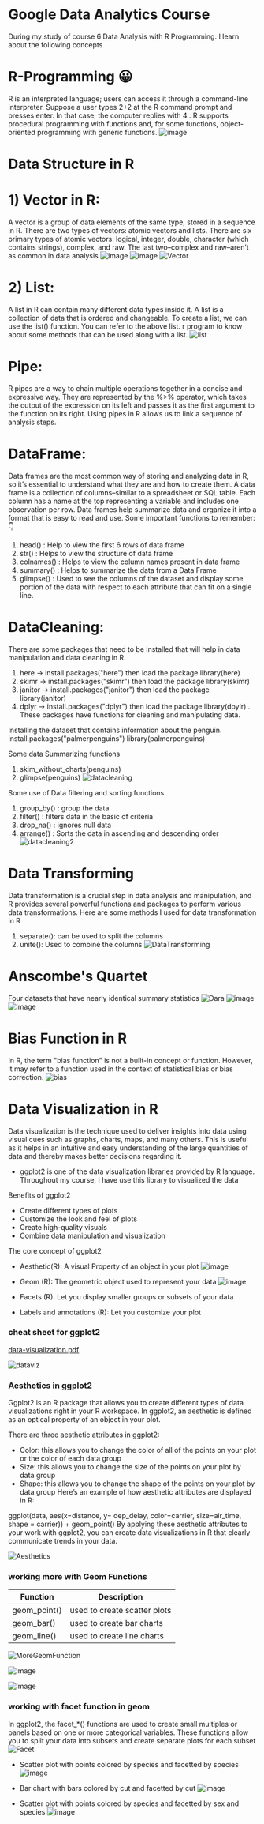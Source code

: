 # Google Data Analytics Course 
During my study of course 6 Data Analysis with R Programming. I learn about the following concepts
# R-Programming 😀
R is an interpreted language; users can access it through a command-line interpreter. Suppose a user types 2+2 at the R command prompt and presses enter. In that case, the computer replies with 4 . R supports procedural programming with functions and, for some functions, object-oriented programming with generic functions.
![image](https://github.com/Anish-shakya/R-Programming/assets/64535767/db3071a5-1bb8-44d6-919a-a44f5a7fc0f0)

# Data Structure in R
# 1) Vector in R:
A vector is a group of data elements of the same type, stored in a sequence in R. There are two types of vectors: atomic vectors and lists.
There are six primary types of atomic vectors: logical, integer, double, character (which contains strings), complex, and raw. 
The last two–complex and raw–aren’t as common in data analysis
![image](https://github.com/Anish-shakya/R-Programming/assets/64535767/e6a453bc-95a1-441c-9b61-e45fc5019888)
![image](https://github.com/Anish-shakya/R-Programming/assets/64535767/1d617195-7d96-4948-bc8d-2217d0846948)
![Vector](https://github.com/Anish-shakya/R-Programming/assets/64535767/dd12622c-1a0a-4311-bd2c-0a74848721d0)


# 2) List:
A list in R can contain many different data types inside it. A list is a collection of data that is ordered and changeable.
To create a list, we can use the list() function.
You can refer to the above list. r program to know about some methods that can be used along with a list.
![list](https://github.com/Anish-shakya/R-Programming/assets/64535767/0070fe41-d03a-45d0-b85b-901430bcb6dc)

# Pipe:
R pipes are a way to chain multiple operations together in a concise and expressive way. They are represented by the %>% operator, which takes the output of the expression on its left and passes it as the first argument to the function on its right. Using pipes in R allows us to link a sequence of analysis steps.

# DataFrame:
Data frames are the most common way of storing and analyzing data in R, so it’s essential to understand what they are and how to create them. A data frame is a collection of columns–similar to a spreadsheet or SQL table. Each column has a name at the top representing a variable and includes one observation per row. Data frames help summarize data and organize it into a format that is easy to read and use. 
Some important functions to remember:👇
1) head() : Help to view the first 6 rows of data frame
2) str() : Helps to view the structure of data frame
3) colnames() : Helps to view the column names present in data frame
4) summary() : Helps to  summarize the data from a Data Frame
5) glimpse() : Used to see the columns of the dataset and display some portion of the data with respect to each attribute that can fit on a single line.

# DataCleaning:
There are some packages that need to be installed that will help in data manipulation and data cleaning in R.
1) here  -> install.packages("here")  then load the package  library(here)
2) skimr -> install.packages("skimr")  then load the package  library(skimr)
3) janitor -> install.packages("janitor")  then load the package  library(janitor)
4) dplyr -> install.packages("dplyr")  then load the package  library(dpylr) .
These packages have functions for cleaning and manipulating data.

Installing the dataset that contains information about the penguin.
install.packages("palmerpenguins")
library(palmerpenguins)

Some data Summarizing functions
1) skim_without_charts(penguins)
2) glimpse(penguins)
![datacleaning](https://github.com/Anish-shakya/R-Programming/assets/64535767/b5770237-c67a-49ed-aa33-55b1221f2b99)

Some use of Data filtering and sorting functions.
1)   group_by() : group the data 
2)   filter() : filters data in the basic of criteria
3)   drop_na() : ignores null data
4)   arrange() : Sorts the data in ascending and descending order
![datacleaning2](https://github.com/Anish-shakya/R-Programming/assets/64535767/ebc38e87-b296-4903-937d-08efbc79079a)

# Data Transforming
Data transformation is a crucial step in data analysis and manipulation, and R provides several powerful functions and packages to perform various data transformations. Here are some  methods I used for data transformation in R
1) separate(): can be used to split the columns
2) unite(): Used to combine the columns
![DataTransforming](https://github.com/Anish-shakya/R-Programming/assets/64535767/4e8675e7-ac47-4804-80c6-731c8b794446)

# Anscombe's Quartet
Four datasets that have nearly identical summary statistics
![Dara](https://github.com/Anish-shakya/R-Programming/assets/64535767/5c0e0cb0-a9c8-453f-a37a-113a635eaa47)
![image](https://github.com/Anish-shakya/R-Programming/assets/64535767/31af9564-e910-468d-b10e-8a684335f0a4)
![image](https://github.com/Anish-shakya/R-Programming/assets/64535767/38ce9443-1b67-4f14-b462-4378ea78c3a8)

# Bias Function in R
In R, the term "bias function" is not a built-in concept or function. However, it may refer to a function used in the context of statistical bias or bias correction.
![bias](https://github.com/Anish-shakya/R-Programming/assets/64535767/57a36262-a41c-424c-acd4-21987665030c)

# Data Visualization in R
Data visualization is the technique used to deliver insights into data using visual cues such as graphs, charts, maps, and many others. This is useful as it helps in an intuitive and easy understanding of the large quantities of data and thereby makes better decisions regarding it.
- ggplot2 is one of the data visualization libraries provided by R language. Throughout my course, I have use this library to visualized the data

Benefits of ggplot2
- Create different types of plots
- Customize the look and feel of plots
- Create high-quality visuals
- Combine data manipulation and visualization

The core concept of ggplot2
- Aesthetic(R): A visual Property of an object in your plot
![image](https://github.com/Anish-shakya/R-Programming/assets/64535767/7f24c6d1-fad9-4985-b3e0-d910ff395f0a)

- Geom (R): The geometric object used to represent your data
![image](https://github.com/Anish-shakya/R-Programming/assets/64535767/a68f6a9e-a61c-49c6-abf3-ec9aa7acff54)

- Facets (R): Let you display smaller groups  or subsets of your data
- Labels and annotations (R): Let you customize your plot

### cheat sheet for ggplot2
[data-visualization.pdf](https://github.com/Anish-shakya/R-Programming/files/11929147/data-visualization.pdf)

![dataviz](https://github.com/Anish-shakya/R-Programming/assets/64535767/77c3786c-792e-43d3-ad14-67581c9456cf)

### Aesthetics in ggplot2
Ggplot2 is an R package that allows you to create different types of data visualizations right in your R workspace. In ggplot2, an aesthetic is defined as an optical property of an object in your plot. 

There are three aesthetic attributes in ggplot2:
- Color: this allows you to change the color of all of the points on your plot or the color of each data group
- Size: this allows you to change the size of the points on your plot by data group
- Shape: this allows you to change the shape of the points on your plot by data group
Here’s an example of how aesthetic attributes are displayed in R:

ggplot(data, aes(x=distance, y= dep_delay, color=carrier, size=air_time, shape = carrier)) +
      geom_point()
By applying these aesthetic attributes to your work with ggplot2, you can create data visualizations in R that clearly communicate trends in your data.

![Aesthetics](https://github.com/Anish-shakya/R-Programming/assets/64535767/d0957061-bc92-4b57-b349-fd49d070c227)

### working more with Geom Functions
|Function|Description|
|--------|-----------|
|geom_point()|used to create scatter plots|
|geom_bar()|used to create bar charts|
|geom_line()|used to create line charts|

![MoreGeomFunction](https://github.com/Anish-shakya/R-Programming/assets/64535767/1d2e3cb9-233c-420e-9b4d-b0c1293ab9b3)

![image](https://github.com/Anish-shakya/R-Programming/assets/64535767/389f4001-049b-4f34-8bb8-fc73c7ab1862)

![image](https://github.com/Anish-shakya/R-Programming/assets/64535767/e37bae5a-72f9-41cb-95d1-da580038a3ff)

### working with facet function in geom
In ggplot2, the facet_*() functions are used to create small multiples or panels based on one or more categorical variables. These functions allow you to split your data into subsets and create separate plots for each subset
![Facet](https://github.com/Anish-shakya/R-Programming/assets/64535767/5a02813e-ff49-4a08-b2f8-458efa342083)

- Scatter plot with points colored by species and facetted by species
![image](https://github.com/Anish-shakya/R-Programming/assets/64535767/3bfd127d-1b11-46d5-a7a3-eff3fa2021ed)

- Bar chart with bars colored by cut and facetted by cut
![image](https://github.com/Anish-shakya/R-Programming/assets/64535767/0e2a115d-b327-4e73-a4d9-f7f2a2e5c5b8)

- Scatter plot with points colored by species and facetted by sex and species
![image](https://github.com/Anish-shakya/R-Programming/assets/64535767/7022ce86-0c67-4ff1-abd9-1113410e1545)






